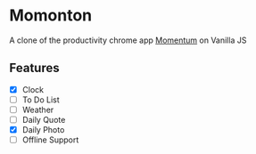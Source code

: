 # Momonton

A clone of the productivity chrome app [Momentum](https://chrome.google.com/webstore/detail/momentum/laookkfknpbbblfpciffpaejjkokdgca) on Vanilla JS

## Features

- [x] Clock
- [ ] To Do List
- [ ] Weather
- [ ] Daily Quote
- [x] Daily Photo
- [ ] Offline Support
